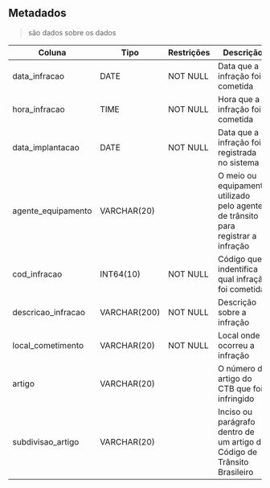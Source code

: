 ## Metadados
> são dados sobre os dados

| Coluna            | Tipo        | Restrições           | Descrição                        |
|-------------------|------------ |----------------------|----------------------------------|
| data_infracao     | DATE        | NOT NULL             | Data que a infração foi cometida |
| hora_infracao     | TIME        | NOT NULL             | Hora que a infração foi cometida |
| data_implantacao  | DATE        | NOT NULL             | Data que a infração foi registrada no sistema |
| agente_equipamento| VARCHAR(20) |                      | O meio ou equipamento utilizado pelo agente de trânsito para registrar a infração|
| cod_infracao      | INT64(10)   | NOT NULL             | Código que indentifica qual infração foi cometida |
| descricao_infracao| VARCHAR(200)| NOT NULL             | Descrição sobre a infração                   |
| local_cometimento | VARCHAR(20) | NOT NULL             | Local onde ocorreu a infração                |
| artigo            | VARCHAR(20) |                      | O número do artigo do CTB que foi infringido |
| subdivisao_artigo | VARCHAR(20) |                      | Inciso ou parágrafo dentro de um artigo do Código de Trânsito Brasileiro |




